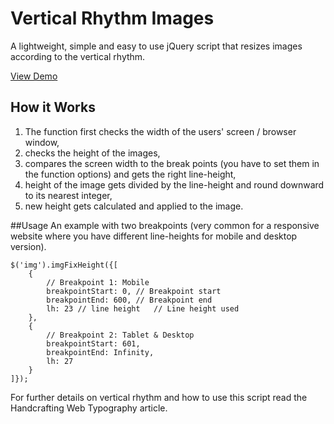 # Vertical Rhythm Images
A lightweight, simple and easy to use jQuery script that resizes images according to the vertical rhythm.

[View Demo]()

## How it Works
1. The function first checks the width of the users' screen / browser window,
2. checks the height of the images,
3. compares the screen width to the break points (you have to set them in the function options) and gets the right line-height,
4. height of the image gets divided by the line-height and round downward to its nearest integer,
5. new height gets calculated and applied to the image.

##Usage
An example with two breakpoints (very common for a responsive website where you have different line-heights for mobile and desktop version).
```
$('img').imgFixHeight({[
	{
	  	// Breakpoint 1: Mobile
		breakpointStart: 0,	// Breakpoint start
		breakpointEnd: 600,	// Breakpoint end
		lh: 23 // line height	// Line height used 
	},
	{
	  	// Breakpoint 2: Tablet & Desktop
		breakpointStart: 601,
		breakpointEnd: Infinity,
		lh: 27
	}
]});
```
For further details on vertical rhythm and how to use this script read the Handcrafting Web Typography article.
